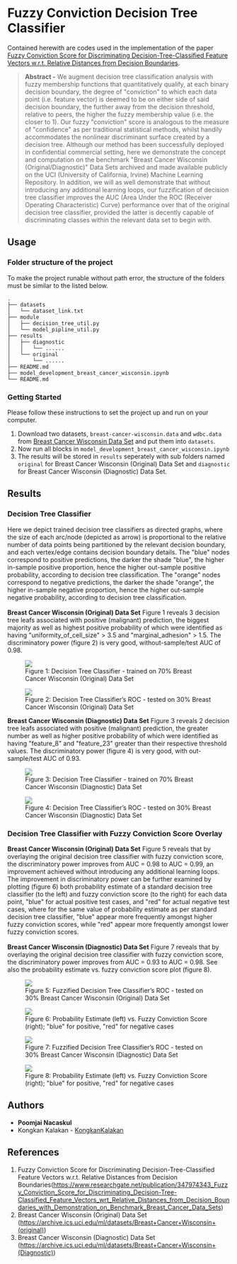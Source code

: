 # Fuzzy Conviction Decision Tree Classifier
Contained herewith are codes used in the implementation of the paper [Fuzzy Conviction Score for Discriminating Decision-Tree-Classified Feature Vectors w.r.t. Relative Distances from Decision Boundaries](https://www.researchgate.net/publication/347974343_Fuzzy_Conviction_Score_for_Discriminating_Decision-Tree-Classified_Feature_Vectors_wrt_Relative_Distances_from_Decision_Boundaries_with_Demonstration_on_Benchmark_Breast_Cancer_Data_Sets).
> <b>Abstract -</b> We augment decision tree classification analysis with fuzzy membership functions that quantitatively qualify, at each binary decision boundary, the degree of "conviction" to which each data point (i.e. feature vector) is deemed to be on either side of said decision boundary, the further away from the decision threshold, relative to peers, the higher the fuzzy membership value (i.e. the closer to 1). Our fuzzy "conviction" score is analogous to the measure of "confidence" as per traditional statistical methods, whilst handily accommodates the nonlinear discriminant surface created by a decision tree. Although our method has been successfully deployed in confidential commercial setting, here we demonstrate the concept and computation on the benchmark "Breast Cancer Wisconsin (Original/Diagnostic)" Data Sets archived and made available publicly on the UCI (University of California, Irvine) Machine Learning Repository. In addition, we will as well demonstrate that without introducing any additional learning loops, our fuzzification of decision tree classifier improves the AUC (Area Under the ROC (Receiver Operating Characteristic) Curve) performance over that of the original decision tree classifier, provided the latter is decently capable of discriminating classes within the relevant data set to begin with.

## Usage

### Folder structure of the project

To make the project runable without path error, the structure of the folders must be similar to the listed below. 

```
.
├── datasets
│   └── dataset_link.txt
├── module
│   ├── decision_tree_util.py
│   └── model_pipline_util.py
├── results
│   ├── diagnostic
│   │   └── ......
│   └── original
│       └── ......
├── README.md
├── model_development_breast_cancer_wisconsin.ipynb
└── README.md
```

### Getting Started

Please follow these instructions to set the project up and run on your computer.

1. Download two datasets, `breast-cancer-wisconsin.data` and `wdbc.data` from [Breast Cancer Wisconsin Data Set](https://archive.ics.uci.edu/ml/machine-learning-databases/breast-cancer-wisconsin/) and put them into `datasets`.
2. Now run all blocks in `model_development_breast_cancer_wisconsin.ipynb`
3. The results will be stored in `results` seperately with sub folders named `original` for Breast Cancer Wisconsin (Original) Data Set and `diagnostic` for Breast Cancer Wisconsin (Diagnostic) Data Set.

## Results

### Decision Tree Classifier
Here we depict trained decision tree classifiers as directed graphs, where the size of each arc/node (depicted as arrow) is proportional to the relative number of data points being partitioned by the relevant decision boundary, and each vertex/edge contains decision boundary details. The "blue" nodes correspond to positive predictions, the darker the shade "blue", the higher in-sample positive proportion, hence the higher out-sample positive probability, according to decision tree classification. The "orange" nodes correspond to negative predictions, the darker the shade "orange", the higher in-sample negative proportion, hence the higher out-sample negative probability, according to decision tree classification.
<br/><br/>
<b>Breast Cancer Wisconsin (Original) Data Set</b> Figure 1 reveals 3 decision tree leafs associated with positive (malignant) prediction, the biggest majority as well as highest positive probability of which were identified as having "uniformity_of_cell_size" > 3.5 and "marginal_adhesion" > 1.5. The discriminatory power (figure 2) is very good, without-sample/test AUC of 0.98.
<br/>

<p align="center">
	<figure class="container">
		<img src="results/original/decision_tree_d2_original.png" />
		<figcaption>Figure 1: Decision Tree Classifier - trained on 70% Breast Cancer Wisconsin (Original) Data Set</figcaption>
	</figure>
</p>

<p align="center">
	<figure>
		<img src="results/original/roc_traditional_decision_tree_d2_original.png" />
		<figcaption>Figure 2: Decision Tree Classifier’s ROC - tested on 30% Breast Cancer Wisconsin (Original) Data Set</figcaption>
	</figure>
</p>

<b>Breast Cancer Wisconsin (Diagnostic) Data Set</b> Figure 3 reveals 2 decision tree leafs associated with positive (malignant) prediction, the greater number as well as higher positive probability of which were identified as having "feature_8" and "feature_23" greater than their respective threshold values. The discriminatory power (figure 4) is very good, with out-sample/test AUC of 0.93.

<p align="center">
	<figure class="container">
		<img src="results/diagnostic/decision_tree_d2_diagnostic.png" />
		<figcaption>Figure 3: Decision Tree Classifier - trained on 70% Breast Cancer Wisconsin (Diagnostic) Data Set</figcaption>
	</figure>
</p>

<p align="center">
	<figure>
		<img src="results/diagnostic/roc_traditional_decision_tree_d2_diagnostic.png" />
		<figcaption>Figure 4: Decision Tree Classifier’s ROC - tested on 30% Breast Cancer Wisconsin (Diagnostic) Data Set</figcaption>
	</figure>
</p>

### Decision Tree Classifier with Fuzzy Conviction Score Overlay

<b>Breast Cancer Wisconsin (Original) Data Set</b> Figure 5 reveals that by overlaying the original decision tree classifier with fuzzy conviction score, the discriminatory power improves from AUC = 0.98 to AUC = 0.99, an improvement achieved without introducing any additional learning loops. The improvement in discriminatory power can be further examined by plotting (figure 6) both probability estimate of a standard decision tree classifier (to the left) and fuzzy conviction score (to the right) for each data point, "blue" for actual positive test cases, and "red" for actual negative test cases, where for the same value of probability estimate as per standard decision tree classifier, "blue" appear more frequently amongst higher fuzzy conviction scores, while "red" appear more frequently amongst lower fuzzy conviction scores.
<br/><br/>
<b>Breast Cancer Wisconsin (Diagnostic) Data Set</b> Figure 7 reveals that by overlaying the original decision tree classifier with fuzzy conviction score, the discriminatory power improves from AUC = 0.93 to AUC = 0.98. See also the probability estimate vs. fuzzy conviction score plot (figure 8).
<br/>

<p align="center">
	<figure class="container">
		<img src="results/original/roc_fuzzified_decision_tree_d2_original.png" />
		<figcaption>Figure 5: Fuzzified Decision Tree Classifier’s ROC - tested on 30% Breast Cancer Wisconsin (Original) Data Set</figcaption>
	</figure>
</p>

<p align="center">
	<figure>
		<img src="results/original/score_decision_tree_d2_original.png" />
		<figcaption>Figure 6: Probability Estimate (left) vs. Fuzzy Conviction Score (right); "blue" for positive, "red" for negative cases</figcaption>
	</figure>
</p>

<p align="center">
	<figure class="container">
		<img src="results/diagnostic/roc_fuzzifier_decision_tree_d2_diagnostic.png" />
		<figcaption>Figure 7: Fuzzified Decision Tree Classifier’s ROC - tested on 30% Breast Cancer Wisconsin (Diagnostic) Data Set</figcaption>
	</figure>
</p>

<p align="center">
	<figure>
		<img src="results/diagnostic/score_decision_tree_d2_diagnostic.png" />
		<figcaption>Figure 8: Probability Estimate (left) vs. Fuzzy Conviction Score (right); "blue" for positive, "red" for negative cases</figcaption>
	</figure>
</p>

## Authors

* **Poomjai Nacaskul**
* Kongkan Kalakan - [KongkanKalakan](https://github.com/KongkanKalakan)

## References

1. Fuzzy Conviction Score for Discriminating Decision-Tree-Classified Feature Vectors w.r.t. Relative Distances from Decision Boundaries(https://www.researchgate.net/publication/347974343_Fuzzy_Conviction_Score_for_Discriminating_Decision-Tree-Classified_Feature_Vectors_wrt_Relative_Distances_from_Decision_Boundaries_with_Demonstration_on_Benchmark_Breast_Cancer_Data_Sets)
2. Breast Cancer Wisconsin (Original) Data Set (https://archive.ics.uci.edu/ml/datasets/Breast+Cancer+Wisconsin+(original))
2. Breast Cancer Wisconsin (Diagnostic) Data Set (https://archive.ics.uci.edu/ml/datasets/Breast+Cancer+Wisconsin+(Diagnostic))